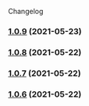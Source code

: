 Changelog
### [1.0.9](https://github.com/dnb-hugo/asylum/compare/v1.0.8...v1.0.9) (2021-05-23)

### [1.0.8](https://github.com/dnb-hugo/asylum/compare/v1.0.7...v1.0.8) (2021-05-22)

### [1.0.7](https://github.com/dnb-hugo/asylum/compare/v1.0.6...v1.0.7) (2021-05-22)

### [1.0.6](https://github.com/dnb-hugo/asylum/compare/v1.0.5...v1.0.6) (2021-05-22)
